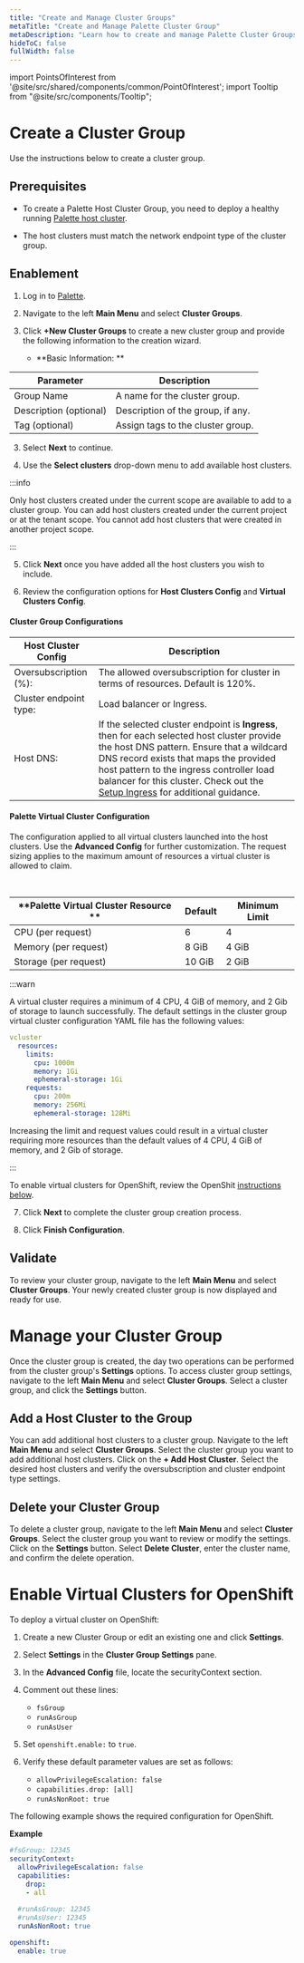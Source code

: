 ```yaml
---
title: "Create and Manage Cluster Groups"
metaTitle: "Create and Manage Palette Cluster Group"
metaDescription: "Learn how to create and manage Palette Cluster Groups"
hideToC: false
fullWidth: false
---
```





import PointsOfInterest from '@site/src/shared/components/common/PointOfInterest';
import Tooltip from "@site/src/components/Tooltip";

# Create a Cluster Group

Use the instructions below to create a cluster group.



## Prerequisites

* To create a Palette Host Cluster Group, you need to deploy a healthy running [Palette host cluster](/clusters). 


* The host clusters must match the network endpoint type of the cluster group.


## Enablement

1. Log in to [Palette](https://console.spectrocloud.com).


2. Navigate to the left **Main Menu** and select **Cluster Groups**.


2. Click **+New Cluster Groups** to create a new cluster group and provide the following information to the creation wizard.


   * **Basic Information: **

  |         Parameter           | Description  |
  |-------------------------------|-----------------|
  |Group Name                 | A name for the cluster group.|
  |Description (optional)   | Description of the group, if any. | 
  |Tag (optional)               | Assign tags to the cluster group.|


3. Select **Next** to continue.



4. Use the **Select clusters** drop-down menu to add available host clusters. 
 
:::info

 Only host clusters created under the current scope are available to add to a cluster group. You can add host clusters created under the current project or at the tenant scope. You cannot add host clusters that were created in another project scope.


:::

5. Click **Next** once you have added all the host clusters you wish to include.


6. Review the configuration options for **Host Clusters Config** and **Virtual Clusters Config**.


#### Cluster Group Configurations

    
|**Host Cluster Config**        |        **Description**                    |
|--------------------------------------|-------------------------------------------|
|Oversubscription (%):                 | The allowed oversubscription for cluster in terms of resources. Default is 120%.|
|Cluster endpoint type:                | Load balancer or Ingress.|
|Host DNS:                             | If the selected cluster endpoint is **Ingress**, then for each selected host cluster provide the host DNS pattern. Ensure that a wildcard DNS record exists that maps the provided host pattern to the ingress controller load balancer for this cluster. Check out the [Setup Ingress](/clusters/cluster-groups/ingress-cluster-group) for additional guidance.|


#### Palette Virtual Cluster Configuration

The configuration applied to all virtual clusters launched into the host clusters. Use the **Advanced Config** for further customization. The request sizing applies to the maximum amount of resources a virtual cluster is allowed to claim.

<br />

|**Palette Virtual Cluster Resource ** | **Default**   |**Minimum Limit**|
|------------------------------|-------------------|-----------------|
|CPU (per request)             | 6                 | 4               |
| Memory (per request)         | 8 GiB             | 4 GiB           |
| Storage (per request)        | 10 GiB            | 2 GiB           |


:::warn

A virtual cluster requires a minimum of 4 CPU, 4 GiB of memory, and 2 Gib of storage to launch successfully. The default settings in the cluster group virtual cluster configuration YAML file has the following values:

```yaml
vcluster
  resources:
    limits:
      cpu: 1000m
      memory: 1Gi
      ephemeral-storage: 1Gi
    requests:
      cpu: 200m
      memory: 256Mi
      ephemeral-storage: 128Mi
```

Increasing the limit and request values could result in a virtual cluster requiring more resources than the default values of 4 CPU, 4 GiB of memory, and 2 Gib of storage.

:::

To enable virtual clusters for OpenShift, review the OpenShit [instructions below](#enable-virtual-cluster-for-openshift). 


7. Click **Next** to complete the cluster group creation process.


8. Click **Finish Configuration**.

## Validate

To review your cluster group, navigate to the left **Main Menu** and select **Cluster Groups**. Your newly created cluster group is now displayed and ready for use. 


# Manage your Cluster Group

Once the cluster group is created, the day two operations can be performed from the cluster group's **Settings** options. To access cluster group settings, navigate to the left **Main Menu** and select **Cluster Groups**. Select a cluster group, and click the **Settings** button.


## Add a Host Cluster to the Group

You can add additional host clusters to a cluster group. Navigate to the left **Main Menu** and select **Cluster Groups**. Select the cluster group you want to add additional host clusters. Click on the **+ Add Host Cluster**. Select the desired host clusters and verify the oversubscription and cluster endpoint type settings.

## Delete your Cluster Group

To delete a cluster group, navigate to the left **Main Menu** and select **Cluster Groups**. Select the cluster group you want to review or modify the settings. Click on the **Settings** button. Select **Delete Cluster**, enter the cluster name, and confirm the delete operation.


# Enable Virtual Clusters for OpenShift 

To deploy a virtual cluster on OpenShift:


1. Create a new Cluster Group or edit an existing one and click **Settings**.


2. Select **Settings** in the **Cluster Group Settings** pane.


3. In the **Advanced Config** file, locate the securityContext section.


4. Comment out these lines: 

    * ``fsGroup``
    * ``runAsGroup``
    * ``runAsUser``
    
4. Set `openshift.enable:` to  `true`.  


5. Verify these default parameter values are set as follows:   

    * ``allowPrivilegeEscalation: false``
    * ``capabilities.drop: [all]``
    * ``runAsNonRoot: true``

The following example shows the required configuration for OpenShift.

**Example**


```yaml 
#fsGroup: 12345
securityContext:
  allowPrivilegeEscalation: false
  capabilities:
    drop:
    - all
  
  #runAsGroup: 12345
  #runAsUser: 12345
  runAsNonRoot: true

openshift:
  enable: true
```



<br />
